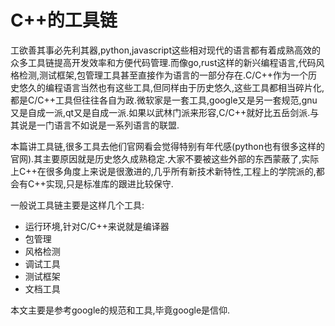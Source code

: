 # C++的工具链

工欲善其事必先利其器,python,javascript这些相对现代的语言都有着成熟高效的众多工具链提高开发效率和方便代码管理.而像go,rust这样的新兴编程语言,代码风格检测,测试框架,包管理工具甚至直接作为语言的一部分存在.C/C++作为一个历史悠久的编程语言当然也有这些工具,但同样由于历史悠久,这些工具都相当碎片化,都是C/C++工具但往往各自为政.微软家是一套工具,google又是另一套规范,gnu又是自成一派,qt又是自成一派.如果以武林门派来形容,C/C++就好比五岳剑派.与其说是一门语言不如说是一系列语言的联盟.

本篇讲工具链,很多工具去他们官网看会觉得特别有年代感(python也有很多这样的官网).其主要原因就是历史悠久成熟稳定.大家不要被这些外部的东西蒙蔽了,实际上C++在很多角度上来说是很激进的,几乎所有新技术新特性,工程上的学院派的,都会有C++实现,只是标准库的跟进比较保守.

一般说工具链主要是这样几个工具:

+ 运行环境,针对C/C++来说就是编译器
+ 包管理
+ 风格检测
+ 调试工具
+ 测试框架
+ 文档工具

本文主要是参考google的规范和工具,毕竟google是信仰.
